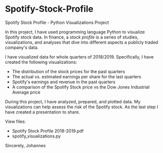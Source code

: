 # Spotify-Stock-Profile
Spotify Stock Profile - Python Visualizations Project

In this project, I have used programming language Python to visualize Spotify stock data.
In finance, a _stock profile_ is a series of studies, visualizations, and analyses that dive into different aspects a publicly traded company's data. 

I have visualized data for whole quarters of 2018/2019. Specifically, I have created the following visualizations:
+ The distribution of the stock prices for the past quarters
+ The actual vs. estimated earnings per share for the last quarters
+ Spotify's earnings and revenue in the past quarters
+ A comparison of the Spotify Stock price vs the Dow Jones Industrial Average price


During this project, I have analyzed, prepared, and plotted data. My visualizations can help assess the risk of the Spotify stock.
As the last step I have created a presentation to share.

View files:
+ Spotify Stock Profile 2018-2019.pdf
+ spotify_visualizations.py

Sincerely,
Johannes
